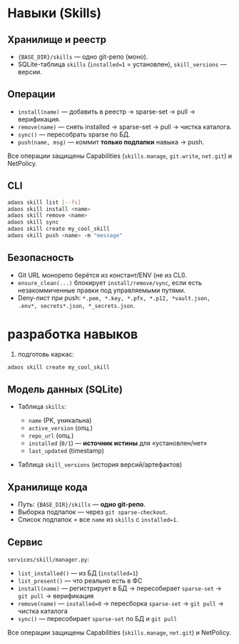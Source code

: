 # Навыки (Skills)

## Хранилище и реестр

- `{BASE_DIR}/skills` — одно git-репо (моно).
- SQLite-таблица `skills` (`installed=1` = установлен), `skill_versions` — версии.

## Операции

- `install(name)` — добавить в реестр → sparse-set → pull → верификация.
- `remove(name)` — снять installed → sparse-set → pull → чистка каталога.
- `sync()` — пересобрать sparse по БД.
- `push(name, msg)` — коммит **только подпапки** навыка → push.

Все операции защищены Capabilities (`skills.manage`, `git.write`, `net.git`) и NetPolicy.

## CLI

```bash
adaos skill list [--fs]
adaos skill install <name>
adaos skill remove <name>
adaos skill sync
adaos skill create my_cool_skill
adaos skill push <name> -m "message"
```

## Безопасность

- Git URL монорепо берётся из констант/ENV (не из CLI).
- `ensure_clean(...)` блокирует `install/remove/sync`, если есть незакоммиченные правки под управляемыми путями.
- Deny-лист при push: `*.pem, *.key, *.pfx, *.p12, *vault.json, .env*, secrets*.json, *_secrets.json`.

# разработка навыков

1. подготовь каркас:

```bash
adaos skill create my_cool_skill
```

## Модель данных (SQLite)

- Таблица `skills`:

  - `name` (PK, уникальна)
  - `active_version` (опц.)
  - `repo_url` (опц.)
  - `installed` (`0/1`) — **источник истины** для «установлен/нет»
  - `last_updated` (timestamp)
- Таблица `skill_versions` (история версий/артефактов)

## Хранилище кода

- Путь: `{BASE_DIR}/skills` — **одно git-репо**.
- Выборка подпапок — через `git sparse-checkout`.
- Список подпапок = все `name` из `skills` с `installed=1`.

## Сервис

`services/skill/manager.py`:

- `list_installed()` — из БД (`installed=1`)
- `list_present()` — что реально есть в ФС
- `install(name)` — регистрирует в БД → пересобирает `sparse-set` → `git pull` → верификация
- `remove(name)` — `installed=0` → пересборка `sparse-set` → `git pull` → чистка каталога
- `sync()` — пересобирает `sparse-set` по БД и `git pull`

Все операции защищены Capabilities (`skills.manage`, `net.git`) и NetPolicy.
